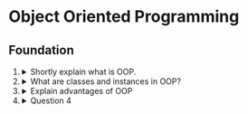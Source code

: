 # Object Oriented Programming
## Foundation
1.  <details>
    <summary>Shortly explain what is OOP.</summary>
    Object-oriented programming is a fundamental programming paradigm centered around the concept of classes and objects to enhance code organization, reusability, and maintainability.
    </details>

2.  <details>
    <summary>What are classes and instances in OOP?</summary>
    A class is a blueprint or a template for creating objects, defining a set of attributes (data) and methods (functions) that the created objects will have. 


    While the class is the blueprint, an instance is an object that is built from a class and contains real data. An instance of the Dog class is not a blueprint anymore. It’s an actual dog with a name, like Miles, who’s four years old.
    </details>

3.  <details>
    <summary>Explain advantages of OOP</summary>
    * Flexibility to define customised data structures. 
    * Ability to standardise similar objects into a template. This helps making them more manageable.  
    </details>

4.  <details>
    <summary>Question 4</summary>
    Answer 4
    </details>